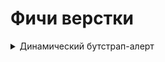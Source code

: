 # Фичи верстки

<details>

<summary>Динамический бутстрап-алерт</summary>

Создается в js-коде, автоматически уничтожается через 5 сек

```css
#alert_placeholder {
  position: fixed;
  top: 0;
  width: 100%;
  z-index: 100;
}
```

```http
<div id="alert_placeholder"></div>
```

```js
function show_alert(message,alerttype) {
  $('#alert_placeholder').append(`<div id="alertdiv" class="alert ${alerttype}"><a class="close" data-dismiss="alert">×</a><span>${message}</span></div>`);
  setTimeout(function() {
    $("#alertdiv").remove();
  }, 5000);
}
```

</details>

